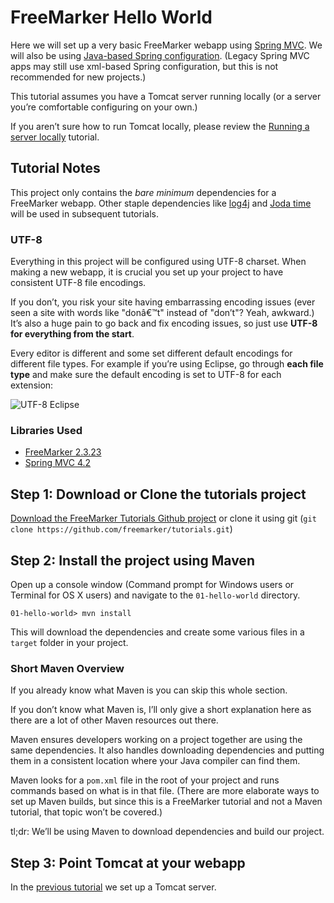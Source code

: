 # FreeMarker Hello World

Here we will set up a very basic FreeMarker webapp using [Spring MVC](http://spring.io/).  We will also be using [Java-based Spring configuration](http://docs.spring.io/spring/docs/current/spring-framework-reference/html/beans.html#beans-java). (Legacy Spring MVC apps may still use xml-based Spring configuration, but this is not recommended for new projects.)

This tutorial assumes you have a Tomcat server running locally (or a server you’re comfortable configuring on your own.)

If you aren’t sure how to run Tomcat locally, please review the [Running a server locally](../00-running-a-server-locally) tutorial.

## Tutorial Notes

This project only contains the *bare minimum* dependencies for a FreeMarker webapp. Other staple dependencies like [log4j](http://logging.apache.org/log4j/2.x/) and [Joda time](http://www.joda.org/joda-time/) will be used in subsequent tutorials.

### UTF-8

Everything in this project will be configured using UTF-8 charset. When making a new webapp, it is crucial you set up your project to have consistent UTF-8 file encodings.

If you don’t, you risk your site having embarrassing encoding issues (ever seen a site with words like "donâ€™t" instead of "don’t"? Yeah, awkward.) It’s also a huge pain to go back and fix encoding issues, so just use **UTF-8 for everything from the start**.

Every editor is different and some set different default encodings for different file types. For example if you’re using Eclipse, go through **each file type** and make sure the default encoding is set to UTF-8 for each extension:

![UTF-8 Eclipse](https://raw.githubusercontent.com/freemarker/tutorials/master/01-hello-world/images/eclipse-utf-8.png)

### Libraries Used

* [FreeMarker 2.3.23](http://freemarker.org/docs/)
* [Spring MVC 4.2](https://spring.io/blog/2015/07/31/spring-framework-4-2-goes-ga)

## Step 1: Download or Clone the tutorials project

[Download the FreeMarker Tutorials Github project](https://github.com/freemarker/tutorials/archive/master.zip) or clone it using git (`git clone https://github.com/freemarker/tutorials.git`)

## Step 2: Install the project using Maven

Open up a console window (Command prompt for Windows users or Terminal for OS X users) and navigate to the `01-hello-world` directory.  

```bsh
01-hello-world> mvn install
```

This will download the dependencies and create some various files in a `target` folder in your project.

### Short Maven Overview

If you already know what Maven is you can skip this whole section.

If you don’t know what Maven is, I’ll only give a short explanation here as there are a lot of other Maven resources out there.

Maven ensures developers working on a project together are using the same dependencies. It also handles downloading dependencies and putting them in a consistent location where your Java compiler can find them.

Maven looks for a `pom.xml` file in the root of your project and runs commands based on what is in that file. (There are more elaborate ways to set up Maven builds, but since this is a FreeMarker tutorial and not a Maven tutorial, that topic won’t be covered.)

tl;dr: We’ll be using Maven to download dependencies and build our project.

## Step 3: Point Tomcat at your webapp

In the [previous tutorial](../00-running-a-server-locally) we set up a Tomcat server. 
